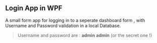﻿## Login App in WPF 


A small form app for logging in to a seperate dashboard form ,
with Username and Password validation in a local Database.

> Username and password are :  **admin**  **admin**   (or the secret one !)









